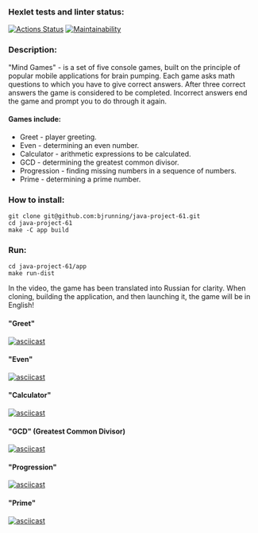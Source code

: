 ### Hexlet tests and linter status:
[![Actions Status](https://github.com/bjrunning/java-project-61/actions/workflows/hexlet-check.yml/badge.svg)](https://github.com/bjrunning/java-project-61/actions)
[![Maintainability](https://api.codeclimate.com/v1/badges/a117f1859fb1dd982ea3/maintainability)](https://codeclimate.com/github/bjrunning/java-project-61/maintainability)

### Description:
"Mind Games" - is a set of five console games, built on the principle of popular mobile applications for brain pumping.
Each game asks math questions to which you have to give correct answers. After three correct answers the game is
considered to be completed. Incorrect answers end the game and prompt you to do through it again.
#### Games include:
* Greet - player greeting.
* Even - determining an even number.
* Calculator - arithmetic expressions to be calculated.
* GCD - determining the greatest common divisor.
* Progression - finding missing numbers in a sequence of numbers.
* Prime - determining a prime number.

### How to install:
    git clone git@github.com:bjrunning/java-project-61.git
    cd java-project-61
    make -C app build

### Run:
    cd java-project-61/app
    make run-dist

In the video, the game has been translated into Russian for clarity. When cloning, building the application, and then launching it, the game will be in English!

#### "Greet"
[![asciicast](https://asciinema.org/a/627281.svg)](https://asciinema.org/a/627281)

#### "Even"
[![asciicast](https://asciinema.org/a/627282.svg)](https://asciinema.org/a/627282)

#### "Calculator"
[![asciicast](https://asciinema.org/a/627283.svg)](https://asciinema.org/a/627283)

#### "GCD" (Greatest Common Divisor)
[![asciicast](https://asciinema.org/a/627284.svg)](https://asciinema.org/a/627284)

#### "Progression"
[![asciicast](https://asciinema.org/a/627285.svg)](https://asciinema.org/a/627285)

#### "Prime"
[![asciicast](https://asciinema.org/a/627286.svg)](https://asciinema.org/a/627286)
